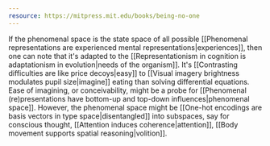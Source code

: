 ```yaml
---
resource: https://mitpress.mit.edu/books/being-no-one
---
```


If the phenomenal space is the state space of all possible [[Phenomenal representations are experienced mental representations|experiences]], then one can note that it's adapted to the [[Representationism in cognition is adaptationism in evolution|needs of the organism]]. It's [[Contrasting difficulties are like price decoys|easy]] to [[Visual imagery brightness modulates pupil size|imagine]] eating than solving differential equations. Ease of imagining, or conceivability, might be a probe for [[Phenomenal (re)presentations have bottom-up and top-down influences|phenomenal space]]. However, the phenomenal space might be [[One-hot encodings are basis vectors in type space|disentangled]] into subspaces, say for conscious thought, [[Attention induces coherence|attention]], [[Body movement supports spatial reasoning|volition]].